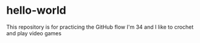 # hello-world
This repository is for practicing the GitHub flow
I'm 34 and I like to crochet and play video games
